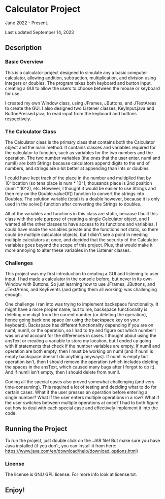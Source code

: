 # Calculator Project

June 2022 - Present.  
  
Last updated September 14, 2023


## Description

### Basic Overview
This is a calculator project designed to simulate any a basic computer calculator, allowing addition, subtraction, multiplication, and division using integers or doubles. The program takes both keyboard and button input, creating a GUI to allow the users to choose between the mouse or keyboard for use.

I created my own Window class, using JFrames, JButtons, and JTextAreas to create the GUI. I also designed two Listener classes, KeyInput.java and ButtonPressed.java, to read input from the keyboard and buttons respectively.

### The Calculator Class
The Calculator class is the primary class that contains both the Calculator object and the main method. It contains classes and variables required for the calculator to function, such as variables for the two numbers and the operation. The two number variables (the ones that the user enter, numI and numII) are both Strings because calculators append digits to the end of numbers, and strings are a lot better at appending than ints or doubles.
	
I could have kept track of the place in the number and multiplied that by 10^location (so tens place is num * 10^1, thousands place is 2nd position (num * 10^2), etc. However, I thought it would be easier to use Strings and then rely on the Double.valueOf() function to convert the strings into Doubles. The solution variable (total) is a double however, because it is only used in the solve() function after converting the Strings to doubles.

All of the variables and functions in this class are static, because I built this class with the sole purpose of creating a single Calculator object, and I wanted all the other classes to have access to its functions and variables. I could have made the variables private and the functions not static, so there could be multiple calculator objects, but I didn't see a point in needing multiple calculators at once, and decided that the security of the Calculator variables goes beyond the scope of this project. Plus, that would make it more annoying to alter these variables in the Listener classes.

### Challenges

This project was my first introduction to creating a GUI and listening to user input. I had made a calculator in the console before, but never in its own Window with Buttons. So just learning how to use JFrames, JButtons, and JTextAreas, and KeyEvents (and getting them all working) was challenging enough.

One challenge I ran into was trying to implement backspace functionality. It might have a more proper name, but to me, backspace functionality is deleting one digit from the current number (or deleting the operation), hence going back one space (or using the backspace key on your keyboard). Backspace has different functionality depending if you are on numI, numII, or the operation, so I had to try and figure out which number I was on and account for the differences in cases. I thought about using the ansText or creating a variable to store my location, but I ended up going with if statements that check if the number variables are empty. If numII and operation are both empty, then I must be working on numI (and if numI is empty backspace doesn't do anything anyways). If numII is empty but operation isn't, then I should remove the operation (which includes deleting the spaces in the ansText, which caused many bugs after I forgot to do it). And if numII isn't empty, then I should delete from numII.

Coding all the special cases also proved somewhat challenging (and very time-consuming). This required a lot of testing and deciding what to do for certain cases. What if the user presses an operation before entering a single number? What if the user enters multiple operations in a row? What if the user switches between multiple operations at once? I had to both figure out how to deal with each special case and effectively implement it into the code.

## Running the Project

To run the project, just double click on the .JAR file! But make sure you have Java installed (if you don't, you can install it from here: https://www.java.com/en/download/help/download_options.html)

### License

The license is GNU GPL license. For more info look at license.txt.

## Enjoy!

